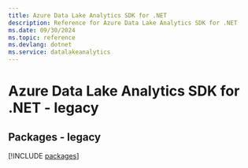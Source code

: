 ```yaml
---
title: Azure Data Lake Analytics SDK for .NET
description: Reference for Azure Data Lake Analytics SDK for .NET
ms.date: 09/30/2024
ms.topic: reference
ms.devlang: dotnet
ms.service: datalakeanalytics
---
```

# Azure Data Lake Analytics SDK for .NET - legacy
## Packages - legacy
[!INCLUDE [packages](data-lake-analytics-index.md)]